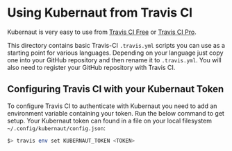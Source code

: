 # Using Kubernaut from Travis CI

Kubernaut is very easy to use from [Travis CI Free](https://travis-ci.org) or [Travis CI Pro](https://travis-ci.com).

This directory contains basic Travis-CI `.travis.yml` scripts you can use as a starting point for various languages. Depending on your language just copy one into your GitHub repository and then rename it to `.travis.yml`. You will also need to register your GitHub repository with Travis CI.

## Configuring Travis CI with your Kubernaut Token

To configure Travis CI to authenticate with Kubernaut you need to add an environment variable containing your token. Run the below command to get setup. Your Kubernaut token can found in a file on your local filesystem `~/.config/kubernaut/config.json`:

```bash
$> travis env set KUBERNAUT_TOKEN <TOKEN>
```
